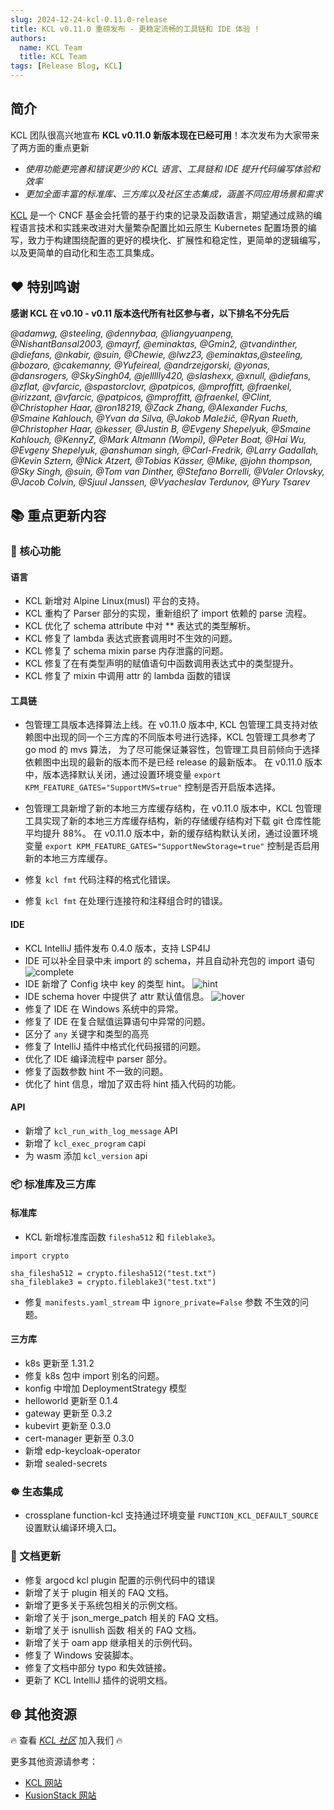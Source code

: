 ```yaml
---
slug: 2024-12-24-kcl-0.11.0-release
title: KCL v0.11.0 重磅发布 - 更稳定流畅的工具链和 IDE 体验 !
authors:
  name: KCL Team
  title: KCL Team
tags: [Release Blog, KCL]
---
```


## 简介

KCL 团队很高兴地宣布 **KCL v0.11.0 新版本现在已经可用**！本次发布为大家带来了两方面的重点更新

- _使用功能更完善和错误更少的 KCL 语言、工具链和 IDE 提升代码编写体验和效率_
- _更加全面丰富的标准库、三方库以及社区生态集成，涵盖不同应用场景和需求_

[KCL](https://github.com/kcl-lang) 是一个 CNCF 基金会托管的基于约束的记录及函数语言，期望通过成熟的编程语言技术和实践来改进对大量繁杂配置比如云原生 Kubernetes 配置场景的编写，致力于构建围绕配置的更好的模块化、扩展性和稳定性，更简单的逻辑编写，以及更简单的自动化和生态工具集成。

## ❤️ 特别鸣谢

**感谢 KCL 在 v0.10 - v0.11 版本迭代所有社区参与者，以下排名不分先后**

_@adamwg, @steeling, @dennybaa, @liangyuanpeng, @NishantBansal2003, @mayrf, @eminaktas, @Gmin2, @tvandinther, @diefans, @nkabir, @suin, @Chewie, @lwz23, @eminaktas,@steeling, @bozaro, @cakemanny, @Yufeireal, @andrzejgorski, @yonas, @dansrogers, @SkySingh04, @jellllly420,  @slashexx, @xnull, @diefans, @zflat, @vfarcic, @spastorclovr, @patpicos, @mproffitt, @fraenkel, @irizzant, @vfarcic, @patpicos, @mproffitt, @fraenkel, @Clint, @Christopher Haar, @ron18219, @Zack Zhang, @Alexander Fuchs, @Smaine Kahlouch, @Yvan da Silva, @Jakob Maležič, @Ryan Rueth, @Christopher Haar, @kesser, @Justin B, @Evgeny Shepelyuk, @Smaine Kahlouch, @KennyZ, @Mark Altmann (Wompi), @Peter Boat, @Hai Wu, @Evgeny Shepelyuk, @anshuman singh, @Carl-Fredrik, @Larry Gadallah, @Kevin Sztern, @Nick Atzert, @Tobias Kässer, @Mike, @john thompson, @Sky Singh, @suin, @Tom van Dinther, @Stefano Borrelli, @Valer Orlovsky, @Jacob Colvin, @Sjuul Janssen, @Vyacheslav Terdunov, @Yury Tsarev_

## 📚 重点更新内容

### 🔧 核心功能

#### 语言

- KCL 新增对 Alpine Linux(musl) 平台的支持。
- KCL 重构了 Parser 部分的实现，重新组织了 import 依赖的 parse 流程。
- KCL 优化了 schema attribute 中对 ** 表达式的类型解析。
- KCL 修复了 lambda 表达式嵌套调用时不生效的问题。
- KCL 修复了 schema mixin parse 内存泄露的问题。
- KCL 修复了在有类型声明的赋值语句中函数调用表达式中的类型提升。
- KCL 修复了 mixin 中调用 attr 的 lambda 函数的错误

#### 工具链

- 包管理工具版本选择算法上线。在 v0.11.0 版本中, KCL 包管理工具支持对依赖图中出现的同一个三方库的不同版本号进行选择，KCL 包管理工具参考了 go mod 的 mvs 算法，
为了尽可能保证兼容性，包管理工具目前倾向于选择依赖图中出现的最新的版本而不是已经 release 的最新版本。
在 v0.11.0 版本中，版本选择默认关闭，通过设置环境变量 `export KPM_FEATURE_GATES="SupportMVS=true"` 控制是否开启版本选择。

- 包管理工具新增了新的本地三方库缓存结构，在 v0.11.0 版本中，KCL 包管理工具实现了新的本地三方库缓存结构，新的存储缓存结构对下载 git 仓库性能平均提升 88%。
在 v0.11.0 版本中，新的缓存结构默认关闭，通过设置环境变量 `export KPM_FEATURE_GATES="SupportNewStorage=true"` 控制是否启用新的本地三方库缓存。

- 修复 `kcl fmt` 代码注释的格式化错误。
- 修复 `kcl fmt` 在处理行连接符和注释组合时的错误。

#### IDE

- KCL IntelliJ 插件发布 0.4.0 版本，支持 LSP4IJ
- IDE 可以补全目录中未 import 的 schema，并且自动补充包的 import 语句
![complete](/img/blog/2024-12-06-kcl-0.11.0-release/complete.gif)
- IDE 新增了 Config 块中 key 的类型 hint。
![hint](/img/blog/2024-12-06-kcl-0.11.0-release/hint.png)
- IDE schema hover 中提供了 attr 默认值信息。
![hover](/img/blog/2024-12-06-kcl-0.11.0-release/hover.png)
- 修复了 IDE 在 Windows 系统中的异常。
- 修复了 IDE 在复合赋值运算语句中异常的问题。
- 区分了 `any` 关键字和类型的高亮
- 修复了 IntelliJ 插件中格式化代码报错的问题。
- 优化了 IDE 编译流程中 parser 部分。
- 修复了函数参数 hint 不一致的问题。
- 优化了 hint 信息，增加了双击将 hint 插入代码的功能。

#### API

- 新增了 `kcl_run_with_log_message` API
- 新增了 `kcl_exec_program` capi
- 为 wasm 添加 `kcl_version` api

### 📦️ 标准库及三方库

#### 标准库

- KCL 新增标准库函数 `filesha512` 和 `fileblake3`。

```kcl
import crypto

sha_filesha512 = crypto.filesha512("test.txt")
sha_fileblake3 = crypto.fileblake3("test.txt")
```
- 修复 `manifests.yaml_stream` 中 `ignore_private=False` 参数 不生效的问题。

#### 三方库

- k8s 更新至 1.31.2
- 修复 k8s 包中 import 别名的问题。
- konfig 中增加 DeploymentStrategy 模型
- helloworld 更新至 0.1.4
- gateway 更新至 0.3.2
- kubevirt 更新至 0.3.0
- cert-manager 更新至 0.3.0
- 新增 edp-keycloak-operator
- 新增 sealed-secrets

### ☸️ 生态集成

- crossplane function-kcl 支持通过环境变量 `FUNCTION_KCL_DEFAULT_SOURCE` 设置默认编译环境入口。

### 📖 文档更新

- 修复 argocd kcl plugin 配置的示例代码中的错误
- 新增了关于 plugin 相关的 FAQ 文档。
- 新增了更多关于系统包相关的示例文档。
- 新增了关于 json_merge_patch 相关的 FAQ 文档。
- 新增了关于 isnullish 函数 相关的 FAQ 文档。
- 新增了关于 oam app 继承相关的示例代码。
- 修复了 Windows 安装脚本。
- 修复了文档中部分 typo 和失效链接。
- 更新了 KCL IntelliJ 插件的说明文档。

## 🌐 其他资源

🔥 查看 _[KCL 社区](https://github.com/kcl-lang/community)_ 加入我们 🔥

更多其他资源请参考：

- [KCL 网站](https://kcl-lang.io/)
- [KusionStack 网站](https://kusionstack.io/)
